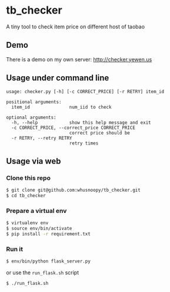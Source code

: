 tb_checker
==========

A tiny tool to check item price on different host of taobao

Demo
----

There is a demo on my own server: http://checker.yewen.us

Usage under command line
-----

    usage: checker.py [-h] [-c CORRECT_PRICE] [-r RETRY] item_id

    positional arguments:
      item_id               num_iid to check

    optional arguments:
      -h, --help            show this help message and exit
      -c CORRECT_PRICE, --correct_price CORRECT_PRICE
                            correct price should be
      -r RETRY, --retry RETRY
                            retry times

Usage via web
-------------

### Clone this repo

``` bash
$ git clone git@github.com:whusnoopy/tb_checker.git
$ cd tb_checker
```

### Prepare a virtual env

``` bash
$ virtualenv env
$ source env/bin/activate
$ pip install -r requirement.txt
```

### Run it

``` bash
$ env/bin/python flask_server.py
```

or use the `run_flask.sh` script

``` bash
$ ./run_flask.sh
```
